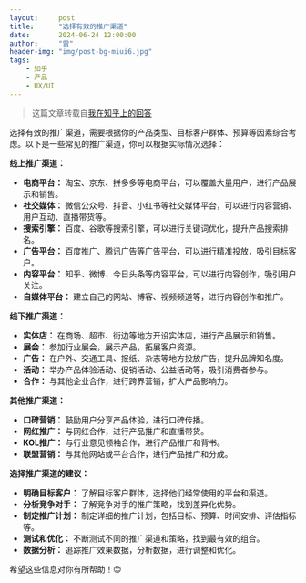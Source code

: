 ```yaml
---
layout:     post
title:      "选择有效的推广渠道"
date:       2024-06-24 12:00:00
author:     "雷"
header-img: "img/post-bg-miui6.jpg"
tags:
    - 知乎
    - 产品
    - UX/UI
---
```


> 这篇文章转载自[我在知乎上的回答](http://www.zhihu.com/question/24783844/answer/29286896)


<div>
选择有效的推广渠道，需要根据你的产品类型、目标客户群体、预算等因素综合考虑。以下是一些常见的推广渠道，你可以根据实际情况选择：

**线上推广渠道：**

* **电商平台：**  淘宝、京东、拼多多等电商平台，可以覆盖大量用户，进行产品展示和销售。
* **社交媒体：**  微信公众号、抖音、小红书等社交媒体平台，可以进行内容营销、用户互动、直播带货等。
* **搜索引擎：**  百度、谷歌等搜索引擎，可以进行关键词优化，提升产品搜索排名。
* **广告平台：**  百度推广、腾讯广告等广告平台，可以进行精准投放，吸引目标客户。
* **内容平台：**  知乎、微博、今日头条等内容平台，可以进行内容创作，吸引用户关注。
* **自媒体平台：**  建立自己的网站、博客、视频频道等，进行内容创作和推广。

**线下推广渠道：**

* **实体店：**  在商场、超市、街边等地方开设实体店，进行产品展示和销售。
* **展会：**  参加行业展会，展示产品，拓展客户资源。
* **广告：**  在户外、交通工具、报纸、杂志等地方投放广告，提升品牌知名度。
* **活动：**  举办产品体验活动、促销活动、公益活动等，吸引消费者参与。
* **合作：**  与其他企业合作，进行跨界营销，扩大产品影响力。

**其他推广渠道：**

* **口碑营销：**  鼓励用户分享产品体验，进行口碑传播。
* **网红推广：**  与网红合作，进行产品推广和直播带货。
* **KOL推广：**  与行业意见领袖合作，进行产品推广和背书。
* **联盟营销：**  与其他网站或平台合作，进行产品推广和分成。

**选择推广渠道的建议：**

* **明确目标客户：**  了解目标客户群体，选择他们经常使用的平台和渠道。
* **分析竞争对手：**  了解竞争对手的推广策略，找到差异化优势。
* **制定推广计划：**  制定详细的推广计划，包括目标、预算、时间安排、评估指标等。
* **测试和优化：**  不断测试不同的推广渠道和策略，找到最有效的组合。
* **数据分析：**  追踪推广效果数据，分析数据，进行调整和优化。

希望这些信息对你有所帮助！😊


</div>
